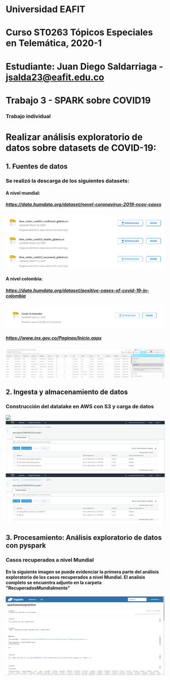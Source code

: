 # Universidad EAFIT
# Curso ST0263 Tópicos Especiales en Telemática, 2020-1
# Estudiante: Juan Diego Saldarriaga - jsalda23@eafit.edu.co
# Trabajo 3 - SPARK sobre COVID19
### Trabajo individual
# Realizar análisis exploratorio de datos sobre datasets de COVID-19:

## 1. Fuentes de datos
 ### Se realizó la descarga de los siguientes datasets:
  #### A nivel mundial:
   ##### https://data.humdata.org/dataset/novel-coronavirus-2019-ncov-cases
   ![](Imagenes/Descargas%20mundiales.PNG)

  #### A nivel colombia:
   ##### https://data.humdata.org/dataset/positive-cases-of-covid-19-in-colombia
   ![](Imagenes/Descargas-Colombia.PNG)

   ##### https://www.ins.gov.co/Paginas/Inicio.aspx
   ![](Imagenes/Descargas-Colombia2.PNG)

## 2. Ingesta y almacenamiento de datos
  ### Construcción del datalake en AWS con S3 y carga de datos
  ![](Imagenes/S3-Buckets.PNG)
  ![](Imagenes/S3-Mundial.PNG)
  ![](Imagenes/S3-Colombia.PNG)

## 3. Procesamiento: Análisis exploratorio de datos con pyspark

### Casos recuperados a nivel Mundial
#### En la siguiente imagen se puede evidenciar la primera parte del análisis exploratorio de los casos recuperados a nivel Mundial. El analisis completo se encuentra adjunto en la carpeta "RecuperadosMundialmente"
![](Imagenes/Primera_Imagen_AnalysisRecuperados_Mundial.PNG)
